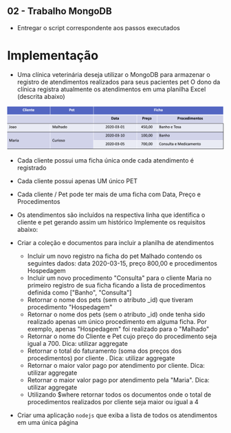 ## 02 - Trabalho MongoDB

- Entregar o script correspondente aos passos executados

# Implementação

- Uma clínica veterinária deseja utilizar o MongoDB para armazenar o registro de atendimentos realizados para seus pacientes pet O dono da clínica registra atualmente os atendimentos em uma planilha Excel (descrita abaixo)

<img src="img/mongo-ex-4.png">

- Cada cliente possui uma ficha única onde cada atendimento é registrado

- Cada cliente possui apenas UM único PET

- Cada cliente / Pet pode ter mais de uma ficha com Data, Preço e Procedimentos

- Os atendimentos são incluídos na respectiva linha que identifica o cliente e pet gerando assim um histórico Implemente os requisitos abaixo:

- Criar a coleção e documentos para incluir a planilha de atendimentos

    - Incluir um novo registro na ficha do pet Malhado contendo os seguintes dados: data 2020-03-15, preço 800,00 e procedimentos Hospedagem
    - Incluir um novo procedimento "Consulta" para o cliente Maria no primeiro registro de sua ficha ficando a lista de procedimentos definida como ["Banho", "Consulta"]
    - Retornar o nome dos pets (sem o atributo _id) que tiveram procedimento "Hospedagem"
    - Retornar o nome dos pets (sem o atributo _id) onde tenha sido realizado apenas um único procedimento em alguma ficha. Por exemplo, apenas "Hospedagem" foi realizado para o "Malhado"
    - Retornar o nome do Cliente e Pet cujo preço do procedimento seja igual a 700. Dica: utilizar aggregate
    - Retornar o total do faturamento (soma dos preços dos procedimentos) por cliente . Dica: utilizar aggregate
    - Retornar o maior valor pago por atendimento por cliente. Dica: utilizar aggregate
    - Retornar o maior valor pago por atendimento pela "Maria". Dica: utilizar aggregate
    - Utilizando $where retornar todos os documentos onde o total de procedimentos realizados por cliente seja maior ou igual a 4

- Criar uma aplicação `nodejs` que exiba a lista de todos os atendimentos em uma única página